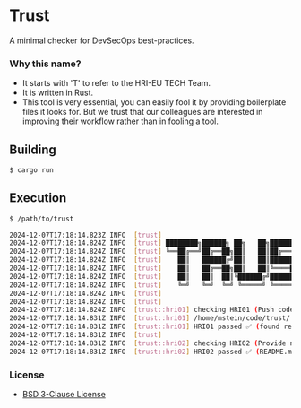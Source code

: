 # Trust

A minimal checker for DevSecOps best-practices.

### Why this name?

* It starts with 'T' to refer to the HRI-EU TECH Team.
* It is written in Rust.
* This tool is very essential, you can easily fool it by providing
  boilerplate files it looks for. But we trust that our colleagues
  are interested in improving their workflow rather than in fooling
  a tool.

## Building

```bash
$ cargo run
```

## Execution

```bash
$ /path/to/trust

2024-12-07T17:18:14.823Z INFO  [trust]
2024-12-07T17:18:14.824Z INFO  [trust] ████████╗██████╗ ██╗   ██╗███████╗████████╗
2024-12-07T17:18:14.824Z INFO  [trust] ╚══██╔══╝██╔══██╗██║   ██║██╔════╝╚══██╔══╝
2024-12-07T17:18:14.824Z INFO  [trust]    ██║   ██████╔╝██║   ██║███████╗   ██║
2024-12-07T17:18:14.824Z INFO  [trust]    ██║   ██╔══██╗██║   ██║╚════██║   ██║
2024-12-07T17:18:14.824Z INFO  [trust]    ██║   ██║  ██║╚██████╔╝███████║   ██║
2024-12-07T17:18:14.824Z INFO  [trust]    ╚═╝   ╚═╝  ╚═╝ ╚═════╝ ╚══════╝   ╚═╝
2024-12-07T17:18:14.824Z INFO  [trust]
2024-12-07T17:18:14.824Z INFO  [trust]
2024-12-07T17:18:14.824Z INFO  [trust::hri01] checking HRI01 (Push code to a Git server)
2024-12-07T17:18:14.831Z INFO  [trust::hri01] /home/mstein/code/trust/.git/: Git working tree found
2024-12-07T17:18:14.831Z INFO  [trust::hri01] HRI01 passed ✅ (found remote named 'origin')
2024-12-07T17:18:14.831Z INFO  [trust]
2024-12-07T17:18:14.831Z INFO  [trust::hri02] checking HRI02 (Provide non-trivial README.md)
2024-12-07T17:18:14.831Z INFO  [trust::hri02] HRI02 passed ✅ (README.md: 1942 Bytes)
```

### License

* [BSD 3-Clause License](LICENSE)

